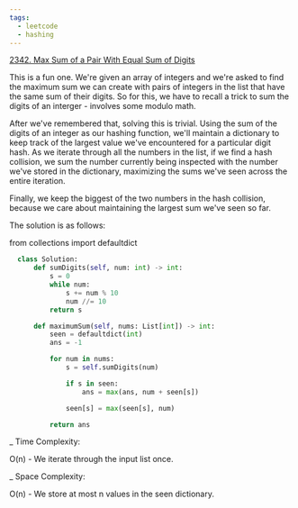 ```yaml
---
tags:
  - leetcode
  - hashing
---
```


<a href="https://leetcode.com/problems/max-sum-of-a-pair-with-equal-sum-of-digits/">
2342. Max Sum of a Pair With Equal Sum of Digits</a>

This is a fun one. We're given an array of integers and we're asked to find the
maximum sum we can create with pairs of integers in the list that have the same
sum of their digits. So for this, we have to recall a trick to sum the digits of
an interger - involves some modulo math.

After we've remembered that, solving this is trivial. Using the sum of the
digits of an integer as our hashing function, we'll maintain a dictionary to
keep track of the largest value we've encountered for a particular digit hash.
As we iterate through all the numbers in the list, if we find a hash collision,
we sum the number currently being inspected with the number we've stored in the
dictionary, maximizing the sums we've seen across the entire iteration.

Finally, we keep the biggest of the two numbers in the hash collision, because
we care about maintaining the largest sum we've seen so far.

The solution is as follows:

from collections import defaultdict

```python
  class Solution:
      def sumDigits(self, num: int) -> int:
          s = 0
          while num:
              s += num % 10
              num //= 10
          return s

      def maximumSum(self, nums: List[int]) -> int:
          seen = defaultdict(int)
          ans = -1

          for num in nums:
              s = self.sumDigits(num)

              if s in seen:
                  ans = max(ans, num + seen[s])

              seen[s] = max(seen[s], num)

          return ans
```

\_ Time Complexity:

O(n) - We iterate through the input list once.

\_ Space Complexity:

O(n) - We store at most n values in the seen dictionary.
